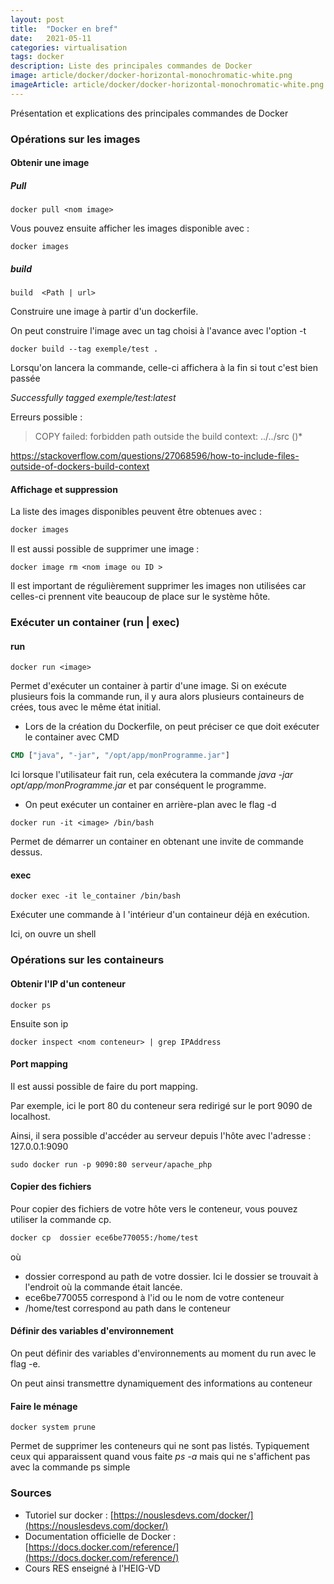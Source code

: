 ```yaml
---
layout: post
title:  "Docker en bref"
date:   2021-05-11
categories: virtualisation 
tags: docker 
description: Liste des principales commandes de Docker
image: article/docker/docker-horizontal-monochromatic-white.png
imageArticle: article/docker/docker-horizontal-monochromatic-white.png
---
```


Présentation et explications des principales commandes de Docker

### Opérations sur les images

#### Obtenir une image

##### Pull

```
docker pull <nom image>
```

Vous pouvez ensuite afficher les images disponible avec :

```
docker images
```

##### build

```
build  <Path | url>
```

Construire une image à partir d'un dockerfile. 

On peut construire l'image avec un tag choisi à l'avance avec l'option -t

```
docker build --tag exemple/test .
```

Lorsqu'on lancera la commande, celle-ci affichera à la fin si tout c'est bien passée

*Successfully tagged exemple/test:latest*



Erreurs possible :

> COPY failed: forbidden path outside the build context: ../../src ()*

https://stackoverflow.com/questions/27068596/how-to-include-files-outside-of-dockers-build-context

#### Affichage et suppression

La liste des images disponibles peuvent être obtenues avec :

```bash
docker images
```

Il est aussi possible de supprimer une image :

```
docker image rm <nom image ou ID >
```

Il est important de régulièrement supprimer les images non utilisées car celles-ci prennent vite beaucoup de place sur le système hôte.

### Exécuter un container (run | exec)

#### run

```
docker run <image>
```

Permet d'exécuter un container à partir d'une image. Si on exécute plusieurs fois la commande run, il y aura alors plusieurs containeurs de crées, tous avec le même état initial.

- Lors de la création du Dockerfile, on peut préciser ce que doit exécuter le container avec CMD

```dockerfile
CMD ["java", "-jar", "/opt/app/monProgramme.jar"]
```

Ici lorsque l'utilisateur fait run, cela exécutera la commande *java -jar opt/app/monProgramme.jar* et par conséquent le programme.

- On peut exécuter un container en arrière-plan avec le flag -d



```
docker run -it <image> /bin/bash
```

 Permet de démarrer un container en obtenant une  invite de commande dessus.

#### exec

```
docker exec -it le_container /bin/bash
```

Exécuter une commande  à l 'intérieur d'un containeur déjà en exécution.

Ici, on ouvre un shell



### Opérations sur les containeurs

#### Obtenir l'IP d'un conteneur 

```
docker ps
```

Ensuite son ip 

```
docker inspect <nom conteneur> | grep IPAddress
```

#### Port mapping

Il est aussi possible de faire du port mapping.

Par exemple, ici le port 80 du conteneur sera redirigé sur le port 9090 de localhost.

Ainsi, il sera possible d'accéder au serveur depuis l'hôte avec l'adresse : 127.0.0.1:9090

```
sudo docker run -p 9090:80 serveur/apache_php
```

#### Copier des fichiers

Pour copier des fichiers de votre hôte vers le conteneur, vous pouvez utiliser la commande cp.

```bash
docker cp  dossier ece6be770055:/home/test
```

où 

- dossier correspond au path de votre dossier. Ici le dossier se trouvait à l'endroit où la commande était lancée.
- ece6be770055 correspond à l'id ou le nom de votre conteneur
- /home/test correspond au path dans le conteneur

#### Définir des variables d'environnement

On peut définir des variables d'environnements au moment du run avec le flag -e.

On peut ainsi transmettre dynamiquement des informations au conteneur



#### Faire le ménage

```
docker system prune
```

Permet de supprimer les conteneurs qui ne sont pas listés. Typiquement ceux qui apparaissent quand vous faite *ps -a* mais qui ne s'affichent pas avec la commande ps simple

### Sources

- Tutoriel sur docker : [https://nouslesdevs.com/docker/](https://nouslesdevs.com/docker/)
- Documentation officielle de Docker : [https://docs.docker.com/reference/](https://docs.docker.com/reference/)
- Cours RES enseigné à l'HEIG-VD
